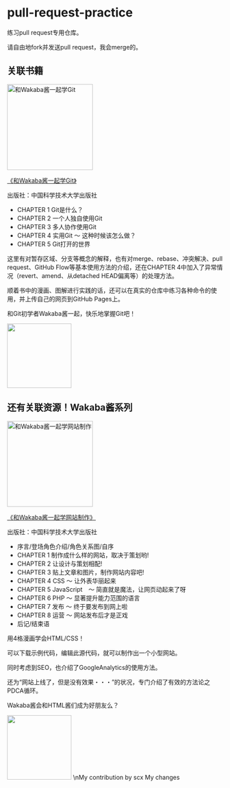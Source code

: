 # pull-request-practice
练习pull request专用仓库。

请自由地fork并发送pull request，我会merge的。


## 关联书籍
<a href="https://book.douban.com/subject/35274988/" target="_blank">
<img src="https://img2.doubanio.com/view/subject/l/public/s33773441.jpg" alt="和Wakaba酱一起学Git" width="200" /></a>

<a href="https://book.douban.com/subject/35274988/" target="_blank">《和Wakaba酱一起学Git》</a>

出版社：中国科学技术大学出版社

- CHAPTER 1 Git是什么？
- CHAPTER 2 一个人独自使用Git
- CHAPTER 3 多人协作使用Git
- CHAPTER 4 实用Git 〜 这种时候该怎么做？
- CHAPTER 5 Git打开的世界

这里有对暂存区域、分支等概念的解释，也有对merge、rebase、冲突解决、pull request、GitHub Flow等基本使用方法的介绍，还在CHAPTER 4中加入了异常情况（revert、amend、从detached HEAD偏离等）的处理方法。

顺着书中的漫画、图解进行实践的话，还可以在真实的仓库中练习各种命令的使用，并上传自己的网页到GitHub Pages上。

和Git初学者Wakaba酱一起，快乐地掌握Git吧！


<img src="https://pbs.twimg.com/media/C-E-okEUwAA9ILA.jpg" width="150px">


## 还有关联资源！Wakaba酱系列

<a href="https://book.douban.com/subject/35274989/" target="_blank"><img class="aligncenter size-large wp-image-480" src="https://img9.doubanio.com/view/subject/l/public/s33773445.jpg" alt="和Wakaba酱一起学网站制作" width="200" /></a>

<a href="https://book.douban.com/subject/35274989/" target="_blank">《和Wakaba酱一起学网站制作》 </a>

出版社：中国科学技术大学出版社

- 序言/登场角色介绍/角色关系图/自序
- CHAPTER 1 制作成什么样的网站，取决于策划哟!
- CHAPTER 2 让设计与策划相配!
- CHAPTER 3 贴上文章和图片，制作网站内容吧!
- CHAPTER 4 CSS 〜 让外表华丽起来
- CHAPTER 5 JavaScript　〜 简直就是魔法，让网页动起来了呀
- CHAPTER 6 PHP 〜 显著提升能力范围的语言
- CHAPTER 7 发布 〜 终于要发布到网上啦
- CHAPTER 8 运营 〜 网站发布后才是正戏
- 后记/结束语

用4格漫画学会HTML/CSS！

可以下载示例代码，编辑此源代码，就可以制作出一个小型网站。

同时考虑到SEO，也介绍了GoogleAnalytics的使用方法。

还为“网站上线了，但是没有效果・・・”的状况，专门介绍了有效的方法论之PDCA循环。

Wakaba酱会和HTML酱们成为好朋友么？

<img src="https://pbs.twimg.com/media/C9RNDPIVwAAXAAu.jpg" width="150px">
\nMy contribution by scx
My changes
